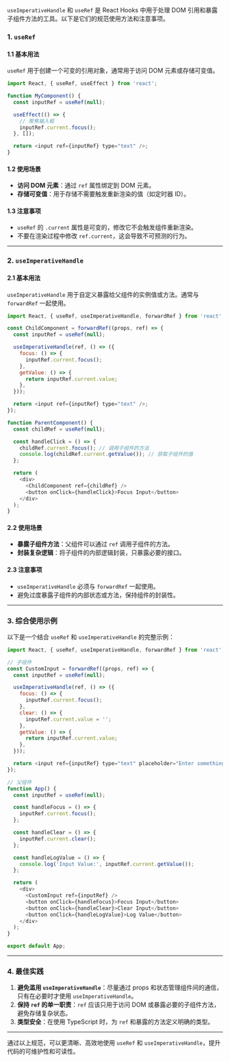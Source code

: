 
`useImperativeHandle` 和 `useRef` 是 React Hooks 中用于处理 DOM 引用和暴露子组件方法的工具。以下是它们的规范使用方法和注意事项。

### 1. `useRef`

#### 1.1 基本用法
`useRef` 用于创建一个可变的引用对象，通常用于访问 DOM 元素或存储可变值。

```javascript
import React, { useRef, useEffect } from 'react';

function MyComponent() {
  const inputRef = useRef(null);

  useEffect(() => {
    // 聚焦输入框
    inputRef.current.focus();
  }, []);

  return <input ref={inputRef} type="text" />;
}
```

#### 1.2 使用场景
- **访问 DOM 元素**：通过 `ref` 属性绑定到 DOM 元素。
- **存储可变值**：用于存储不需要触发重新渲染的值（如定时器 ID）。

#### 1.3 注意事项
- `useRef` 的 `.current` 属性是可变的，修改它不会触发组件重新渲染。
- 不要在渲染过程中修改 `ref.current`，这会导致不可预测的行为。

---

### 2. `useImperativeHandle`

#### 2.1 基本用法
`useImperativeHandle` 用于自定义暴露给父组件的实例值或方法。通常与 `forwardRef` 一起使用。

```javascript
import React, { useRef, useImperativeHandle, forwardRef } from 'react';

const ChildComponent = forwardRef((props, ref) => {
  const inputRef = useRef(null);

  useImperativeHandle(ref, () => ({
    focus: () => {
      inputRef.current.focus();
    },
    getValue: () => {
      return inputRef.current.value;
    },
  }));

  return <input ref={inputRef} type="text" />;
});

function ParentComponent() {
  const childRef = useRef(null);

  const handleClick = () => {
    childRef.current.focus(); // 调用子组件的方法
    console.log(childRef.current.getValue()); // 获取子组件的值
  };

  return (
    <div>
      <ChildComponent ref={childRef} />
      <button onClick={handleClick}>Focus Input</button>
    </div>
  );
}
```

#### 2.2 使用场景
- **暴露子组件方法**：父组件可以通过 `ref` 调用子组件的方法。
- **封装复杂逻辑**：将子组件的内部逻辑封装，只暴露必要的接口。

#### 2.3 注意事项
- `useImperativeHandle` 必须与 `forwardRef` 一起使用。
- 避免过度暴露子组件的内部状态或方法，保持组件的封装性。

---

### 3. 综合使用示例

以下是一个结合 `useRef` 和 `useImperativeHandle` 的完整示例：

```javascript
import React, { useRef, useImperativeHandle, forwardRef } from 'react';

// 子组件
const CustomInput = forwardRef((props, ref) => {
  const inputRef = useRef(null);

  useImperativeHandle(ref, () => ({
    focus: () => {
      inputRef.current.focus();
    },
    clear: () => {
      inputRef.current.value = '';
    },
    getValue: () => {
      return inputRef.current.value;
    },
  }));

  return <input ref={inputRef} type="text" placeholder="Enter something" />;
});

// 父组件
function App() {
  const inputRef = useRef(null);

  const handleFocus = () => {
    inputRef.current.focus();
  };

  const handleClear = () => {
    inputRef.current.clear();
  };

  const handleLogValue = () => {
    console.log('Input Value:', inputRef.current.getValue());
  };

  return (
    <div>
      <CustomInput ref={inputRef} />
      <button onClick={handleFocus}>Focus Input</button>
      <button onClick={handleClear}>Clear Input</button>
      <button onClick={handleLogValue}>Log Value</button>
    </div>
  );
}

export default App;
```

---

### 4. 最佳实践
1. **避免滥用 `useImperativeHandle`**：尽量通过 props 和状态管理组件间的通信，只有在必要时才使用 `useImperativeHandle`。
2. **保持 `ref` 的单一职责**：`ref` 应该只用于访问 DOM 或暴露必要的子组件方法，避免存储复杂状态。
3. **类型安全**：在使用 TypeScript 时，为 `ref` 和暴露的方法定义明确的类型。

---

通过以上规范，可以更清晰、高效地使用 `useRef` 和 `useImperativeHandle`，提升代码的可维护性和可读性。